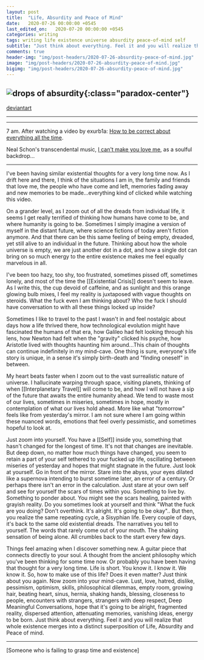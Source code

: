 ```yaml
---
layout: post
title:  "Life, Absurdity and Peace of Mind"
date:   2020-07-26 00:00:00 +0545
last_edited_on:   2020-07-20 00:00:00 +0545
categories: writing
tags: writing life existence universe absurdity peace-of-mind self
subtitle: "Just think about everything. Feel it and you will realize that whole existence merges into a distinct superposition of Life, Absurdity and Peace of mind."
comments: true
header-img: "img/post-headers/2020-07-26-absurdity-peace-of-mind.jpg"
image: "img/post-headers/2020-07-26-absurdity-peace-of-mind.jpg"
bigimg: "img/post-headers/2020-07-26-absurdity-peace-of-mind.jpg"
---
```


![drops of absurdity]({{site.baseurl}}/img/post-headers/2020-07-26-absurdity-peace-of-mind.jpg){:class="paradox-center"}  
---

[deviantart](https://www.deviantart.com/nishparadox/art/Drops-of-absurdity-849930366)

---
---

7 am. After watching a video by exurb1a: [How to be correct about everything all the time](https://www.youtube.com/watch?v=DJiGuFCzaFo).

Neal Schon's transcendental music, [I can't make you love me](https://www.youtube.com/watch?v=nyTWz07ALZI), as a soulful backdrop...

---

I've been having similar existential thoughts for a very long time now. As I drift here and there, I think of the situations I am in, the family and friends that love me, the people who have come and left, memories fading away and new memories to be made...everything kind of clicked while watching this video.



On a grander level, as I zoom out of all the dreads from individual life, it seems I get really terrified of thinking how humans have come to be, and where humanity is going to be. Sometimes I simply imagine a version of myself in the distant future, where science fictions of today aren't fiction anymore. And that there can be this same feeling of being empty, dreaded, yet still alive to an individual in the future. Thinking about how the whole universe is empty, we are just another dot in a dot, and how a single dot can bring on so much energy to the entire existence makes me feel equally marvelous in all.


I've been too hazy, too shy, too frustrated, sometimes pissed off, sometimes lonely, and most of the time the [[Existential Crisis]] doesn't seem to leave. As I write this, the cup devoid of caffeine, and as sunlight and this orange glowing bulb mixes, I feel my reality is juxtaposed with vague thoughts on steroids. What the fuck even I am thinking about? Who the fuck I should have conversation to with all these things locked up inside?


Sometimes I like to travel to the past I wasn't in and feel nostalgic about days how a life thrived there, how technological evolution might have fascinated the humans of that era, how Galileo had felt looking through his lens, how Newton had felt when the "gravity" clicked his psyche, how Aristotle lived with thoughts haunting him around...This chain of thoughts can continue indefinitely in my mind-cave. One thing is sure, everyone's life story is unique, in a sense it's simply birth-death and "finding oneself" in between.


My heart beats faster when I zoom out to the vast surrealistic nature of universe. I hallucinate warping through space, visiting planets, thinking of when [[Interplanetary Travel]] will come to be, and how I will not have a sip of the future that awaits the entire humanity ahead.
We tend to waste most of our lives, sometimes in miseries, sometimes in hope, mostly in contemplation of what our lives hold ahead. More like what "tomorrow" feels like from yesterday's mirror. I am not sure where I am going within these nuanced words, emotions that feel overly pessimistic, and sometimes hopeful to look at.


Just zoom into yourself. You have a [[Self]] inside you, something that hasn't changed for the longest of time. It's not that changes are inevitable. But deep down, no matter how much things have changed, you seem to retain a part of your self tethered to your fucked up life, oscillating between miseries of yesterday and hopes that might stagnate in the future. Just look at yourself. Go in front of the mirror. Stare into the abyss, your eyes dilated like a supernova intending to burst sometime later, an error of a century. Or perhaps there isn't an error in the calculation. Just stare at your own self and see for yourself the scars of times within you. Something to live by. Something to ponder about. You might see the scars healing, painted with grayish reality. Do you sometimes look at yourself and think "What the fuck are you doing? Don't overthink. It's alright. It's going to be okay".. But then, you realize the same repeating cycle, a Sisyphian life. Every couple of days, it's back to the same old existential dreads. The narratives you tell to yourself. The words that rarely come out of your mouth. The shaking sensation of being alone. All crumbles back to the start every few days.


Things feel amazing when I discover something new. A guitar piece that connects directly to your soul. A thought from the ancient philosophy which you've been thinking for some time now. Or probably you have been having that thought for a very long time. Life is short. You know it. I know it. We know it. So, how to make use of this life? Does it even matter? Just think about you again. Now zoom into your mind-cave. Lust, love, hatred, dislike, pessimism, optimism, skills, philosophical dilemmas, empty room, growing hair, beating heart, sinus, hernia, shaking hands, blessing, closeness to people, encounters with strangers, strangers with deep respect, Deep Meaningful Conversations, hope that it's going to be alright, fragmented reality, dispersed attention, attenuating memories, vanishing ideas, energy to be born. Just think about everything. Feel it and you will realize that whole existence merges into a distinct superposition of Life, Absurdity and Peace of mind.

---


[Someone who is failing to grasp time and existence]

